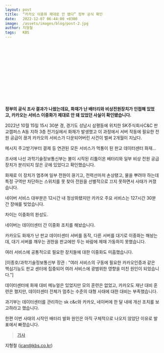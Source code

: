 ```yaml
---
layout: post
title:  “카카오 이중화 제대로 안 됐다” 정부 공식 확인
date:   2022-12-07 06:44:00 +0300
image:  /assets/images/blog/post-2.jpg
author: 지형철
tags:   KBS 
---
```

<br><br><br><br><br><br><br><br><br><br><br>

**정부의 공식 조사 결과가 나왔는데요, 화재가 난 배터리와 비상전원장치가 인접해 있었고, 카카오는 서비스 이중화가 제대로 안 돼 있었던 사실이 확인됐습니다.**

2022년 10월 15일 15시 30분 경, 경기도 성남시 삼평동에 위치한 SK주식회사C&C 판교캠퍼스 A동 지하 3층 전기실에서 화재가 발생했고 이 과정에서 서버 작동에 필요한 전원 공급이 끊겨 카카오의 서비스가 다운되어버린 사건이 벌써 2개월이 지났다. 


메시지 주고받기부터 결제 등 연관된 모든 서비스가 먹통이 된 판교 데이터센터 화재...

조사에 나선 과학기술정보통신부는 불이 시작된 리튬이온 배터리와 일부 비상 전원 공급장치가 분리되지 않은 곳에 있었다고 확인했습니다.

화재로 이 장치가 멈추며 일부 전원이 끊기고, 전력선마저 손상됐고, 물을 뿌려야 하는데 특정 구역만 차단하는 스위치를 못 찾아 전원을 선별적으로 끄지 못하면서 사태가 커졌습니다.

네이버 서비스 대부분은 12시간 내 정상화됐지만 카카오 주요 서비스는 127시간 30분간 장애를 빚었습니다.

차이는 이중화의 완성도.

네이버는 데이터센터 간 이중화 조치를 해놨습니다.

카카오도 화재가 난 판교 데이터센터 서버를 동작, 다른 서버를 대기로 이중화는 해놨는데, 대기 서버를 깨우는 권한을 판교에만 두는 바람에 제때 가동하지 못했습니다.

여러 서비스에 공통적으로 필요한 장치들에 대한 이중화도 미흡했습니다.

[이종호/과학기술정보통신부 장관 : "여러 서비스의 구동에 필요한 카카오인증과 같은 핵심기능도 판교 센터에 집중되어 여러 서비스에 광범위한 영향을 미친 원인이 되었습니다."]

데이터센터에 화재 대비 메뉴얼은 있었지만 모의 훈련은 없었고, 카카오도 재난 대비 훈련은 했지만, 데이터센터 전체가 멈추는 수준의 대형 사태에 대한 대비는 부족했습니다.

과기부는 데이터센터를 관리하는 sk c&c와 카카오, 네이버에 한 달 내에 개선 조치를 보고하라고 했습니다.

한편 이번 사태의 시작인 배터리 발화 원인은 아직 구체적으로 나오지 않았단 이유로 발표에서 빠졌습니다.

> <a href="https://news.kbs.co.kr/news/view.do?ncd=5618267&amp;ref=A">기사</a>

지형철 (ican@kbs.co.kr)